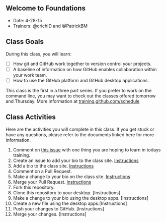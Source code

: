 ## Welcome to Foundations

- Date: 4-28-15
- Trainers: @crichID and @PatrickBM

## Class Goals

During this class, you will learn:
- [ ] How git and GitHub work together to version control your projects.
- [ ] A baseline of information on how GitHub enables collaboration within your work team.
- [ ] How to use the GitHub platform and GitHub desktop applications.

This class is the first in a three part series. If you prefer to work on the command line, you may want to check out the classes offered tomorrow and Thursday. More information at [training.github.com/schedule](https://training.github.com/schedule/)

## Class Activities

Here are the activities you will complete in this class. If you get stuck or have any questions, please refer to the documents linked here for more information.

1. Comment on [this issue](https://github.com/githubschool/foundations-4-28-15/issues/3) with one thing you are hoping to learn in todays training.
2. Create an issue to add your bio to the class site. [Instructions](https://github.com/githubschool/foundations-4-28-15/blob/master/instructions/create-issue.md)
3. Add a bio to the class site. [Instructions](https://github.com/githubschool/foundations-4-28-15/blob/master/instructions/add-file-on-github.md)
4. Comment on a Pull Request.
5. Make a change to your bio on the class site. [Instructions](https://github.com/githubschool/foundations-4-28-15/blob/master/instructions/changing-files-on-GitHub.md)
6. Merge your Pull Request. [Instructions](https://github.com/githubschool/foundations-4-28-15/blob/master/instructions/merge-your-pull-request.md)
7. Fork this repository.
8. Clone this repository to your desktop. [Instructions]
9. Make a change to your bio using the desktop apps. [Instructions]
10. Create a new file using the desktop apps.[Instructions]
11. Push your changes to GitHub. [Instructions]
12. Merge your changes. [Instructions]

